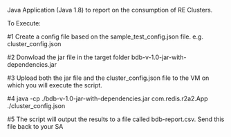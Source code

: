 Java Application (Java 1.8) to report on the consumption of RE Clusters.

To Execute:

#1 Create a config file based on the sample_test_config.json file. e.g. cluster_config.json

#2 Donwload the jar file in the target folder bdb-v-1.0-jar-with-dependencies.jar

#3 Upload both the jar file and the cluster_config.json file to the VM on which you will execute the script.

#4 java -cp ./bdb-v-1.0-jar-with-dependencies.jar com.redis.r2a2.App ./cluster_config.json

#5 The script will output the results to a file called bdb-report.csv. Send this file back to your SA
